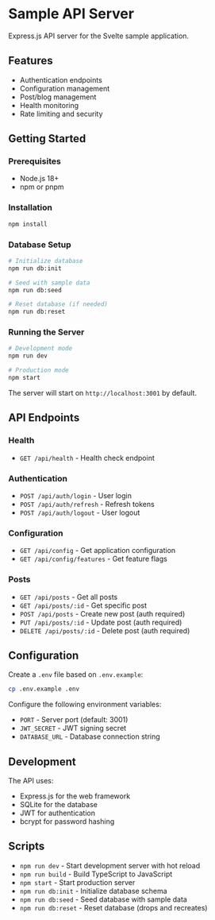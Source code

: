# Sample API Server

Express.js API server for the Svelte sample application.

## Features

- Authentication endpoints
- Configuration management
- Post/blog management
- Health monitoring
- Rate limiting and security

## Getting Started

### Prerequisites

- Node.js 18+
- npm or pnpm

### Installation

```bash
npm install
```

### Database Setup

```bash
# Initialize database
npm run db:init

# Seed with sample data
npm run db:seed

# Reset database (if needed)
npm run db:reset
```

### Running the Server

```bash
# Development mode
npm run dev

# Production mode
npm start
```

The server will start on `http://localhost:3001` by default.

## API Endpoints

### Health

- `GET /api/health` - Health check endpoint

### Authentication

- `POST /api/auth/login` - User login
- `POST /api/auth/refresh` - Refresh tokens
- `POST /api/auth/logout` - User logout

### Configuration

- `GET /api/config` - Get application configuration
- `GET /api/config/features` - Get feature flags

### Posts

- `GET /api/posts` - Get all posts
- `GET /api/posts/:id` - Get specific post
- `POST /api/posts` - Create new post (auth required)
- `PUT /api/posts/:id` - Update post (auth required)
- `DELETE /api/posts/:id` - Delete post (auth required)

## Configuration

Create a `.env` file based on `.env.example`:

```bash
cp .env.example .env
```

Configure the following environment variables:

- `PORT` - Server port (default: 3001)
- `JWT_SECRET` - JWT signing secret
- `DATABASE_URL` - Database connection string

## Development

The API uses:

- Express.js for the web framework
- SQLite for the database
- JWT for authentication
- bcrypt for password hashing

## Scripts

- `npm run dev` - Start development server with hot reload
- `npm run build` - Build TypeScript to JavaScript
- `npm start` - Start production server
- `npm run db:init` - Initialize database schema
- `npm run db:seed` - Seed database with sample data
- `npm run db:reset` - Reset database (drops and recreates)
